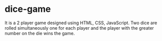 # dice-game
It is a 2 player game designed using HTML, CSS, JavaScript. Two dice are rolled simultaneously one for each player and the player with the greater number on the die wins the game.
